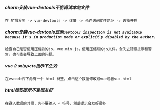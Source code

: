 ##### chorm安装vue-devtools不能调试本地文件
```text
在 扩展程序 -> vue-devtools -> 详情 -> 允许访问文件网址 -> 选择开启
```

##### chorm安装vue-devtools显示`Devtools inspection is not available because it's in production mode or explicitly disabled by the author.`
```text
检查自己是否使用压缩后的js，vue.min.js，使用压缩后的js文件，会失去错误提示和警告。也可能会导致上面的问题。
```

##### vue 2 snippets提示不生效
```text
在vscode右下角有一个 html 标签，点击这个数据修改成vue或者vue-html
```

##### html标签提示不是很友好
```text
在键入数据的时候，先不要输入 < 符号，然后提示会友好很多
```

